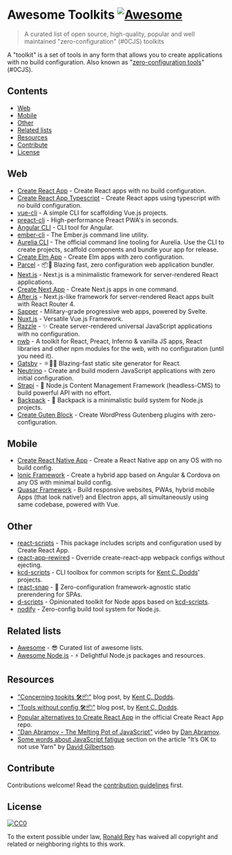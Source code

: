 # Awesome Toolkits [![Awesome](https://cdn.rawgit.com/sindresorhus/awesome/d7305f38d29fed78fa85652e3a63e154dd8e8829/media/badge.svg)](https://github.com/sindresorhus/awesome)

> A curated list of open source, high-quality, popular and well maintained "zero-configuration" (#0CJS) toolkits

A "toolkit" is a set of tools in any form that allows you to create applications with no build configuration. Also known as "[zero-configuration tools](https://github.com/topics/zero-configuration)" (#0CJS).

## Contents

- [Web](#web)
- [Mobile](#mobile)
- [Other](#other)
- [Related lists](#related-lists)
- [Resources](#resources)
- [Contribute](#contribute)
- [License](#license)

## Web

* [Create React App](https://github.com/facebookincubator/create-react-app) - Create React apps with no build configuration.
* [Create React App Typescript](https://github.com/wmonk/create-react-app-typescript) - Create React apps using typescript with no build configuration.
* [vue-cli](https://github.com/vuejs/vue-cli) - A simple CLI for scaffolding Vue.js projects.
* [preact-cli](https://github.com/developit/preact-cli) - High-performance Preact PWA's in seconds.
* [Angular CLI](https://github.com/angular/angular-cli) - CLI tool for Angular.
* [ember-cli](https://github.com/ember-cli/ember-cli) - The Ember.js command line utility.
* [Aurelia CLI](https://github.com/aurelia/cli) - The official command line tooling for Aurelia. Use the CLI to create projects, scaffold components and bundle your app for release.
* [Create Elm App](https://github.com/halfzebra/create-elm-app) - Create Elm apps with zero configuration.
* [Parcel](https://github.com/parcel-bundler/parcel) - 📦🚀 Blazing fast, zero configuration web application bundler.
* [Next.js](https://github.com/zeit/next.js) - Next.js is a minimalistic framework for server-rendered React applications.
* [Create Next App](https://github.com/segmentio/create-next-app) - Create Next.js apps in one command.
* [After.js](https://github.com/jaredpalmer/after.js) - Next.js-like framework for server-rendered React apps built with React Router 4.
* [Sapper](https://github.com/sveltejs/sapper) - Military-grade progressive web apps, powered by Svelte.
* [Nuxt.js](https://github.com/nuxt/nuxt.js) - Versatile Vue.js Framework.
* [Razzle](https://github.com/jaredpalmer/razzle) - ✨ Create server-rendered universal JavaScript applications with no configuration.
* [nwb](https://github.com/insin/nwb) - A toolkit for React, Preact, Inferno & vanilla JS apps, React libraries and other npm modules for the web, with no configuration (until you need it).
* [Gatsby](https://github.com/gatsbyjs/gatsby) - ⚛️📄🚀 Blazing-fast static site generator for React.
* [Neutrino](https://github.com/mozilla-neutrino/neutrino-dev) - Create and build modern JavaScript applications with zero initial configuration.
* [Strapi](https://github.com/strapi/strapi/) - 🚀 Node.js Content Management Framework (headless-CMS) to build powerful API with no effort.
* [Backpack](https://github.com/jaredpalmer/backpack) - 🎒 Backpack is a minimalistic build system for Node.js projects.
* [Create Guten Block](https://github.com/ahmadawais/create-guten-block/) - Create WordPress Gutenberg plugins with zero-configuration.

## Mobile

* [Create React Native App](https://github.com/react-community/create-react-native-app) - Create a React Native app on any OS with no build config.
* [Ionic Framework](https://ionicframework.com/getting-started) - Create a hybrid app based on Angular & Cordova on any OS with minimal build config.
* [Quasar Framework](http://quasar-framework.org/) - Build responsive websites, PWAs, hybrid mobile Apps (that look native!) and Electron apps, all simultaneously using same codebase, powered with Vue.

## Other

* [react-scripts](https://github.com/facebookincubator/create-react-app/tree/master/packages/react-scripts) - This package includes scripts and configuration used by Create React App.
* [react-app-rewired](https://github.com/timarney/react-app-rewired) - Override create-react-app webpack configs without ejecting.
* [kcd-scripts](https://github.com/kentcdodds/kcd-scripts) - CLI toolbox for common scripts for [Kent C. Dodds](https://github.com/kentcdodds/kcd-scripts)' projects.
* [react-snap](https://github.com/stereobooster/react-snap) - 👻 Zero-configuration framework-agnostic static prerendering for SPAs.
* [d-scripts](https://github.com/trae/d-scripts) - Opinionated toolkit for Node apps based on [kcd-scripts](https://github.com/kentcdodds/kcd-scripts).
* [nodify](https://github.com/shrynx/nodify) - Zero-config build tool system for Node.js.

##  Related lists

* [Awesome](https://github.com/sindresorhus/awesome) - 😎 Curated list of awesome lists.
* [Awesome Node.js](https://github.com/sindresorhus/awesome-nodejs) - ⚡️ Delightful Node.js packages and resources.

## Resources

* ["Concerning tookits 🛠📦"](https://blog.kentcdodds.com/concerning-toolkits-4db57296e1c3) blog post, by [Kent C. Dodds](https://github.com/kentcdodds).
* ["Tools without config 🛠📦"](https://blog.kentcdodds.com/automation-without-config-412ab5e47229) blog post, by [Kent C. Dodds](https://github.com/kentcdodds).
* [Popular alternatives to Create React App](https://github.com/facebookincubator/create-react-app#popular-alternatives) in the official Create React App repo.
* ["Dan Abramov - The Melting Pot of JavaScript"](https://www.youtube.com/watch?v=G39lKaONAlA) video by [Dan Abramov](https://github.com/gaearon).
* [Some words about JavaScript fatigue](https://hackernoon.com/its-ok-to-not-use-yarn-f28dc766ef32#f380) section on the article "It’s OK to not use Yarn" by [David Gilbertson](https://hackernoon.com/@david.gilbertson).

## Contribute

Contributions welcome! Read the [contribution guidelines](CONTRIBUTING.md) first.

## License

[![CC0](http://mirrors.creativecommons.org/presskit/buttons/88x31/svg/cc-zero.svg)](http://creativecommons.org/publicdomain/zero/1.0)

To the extent possible under law, [Ronald Rey](http://github.com/reyronald) has waived all copyright and
related or neighboring rights to this work.
